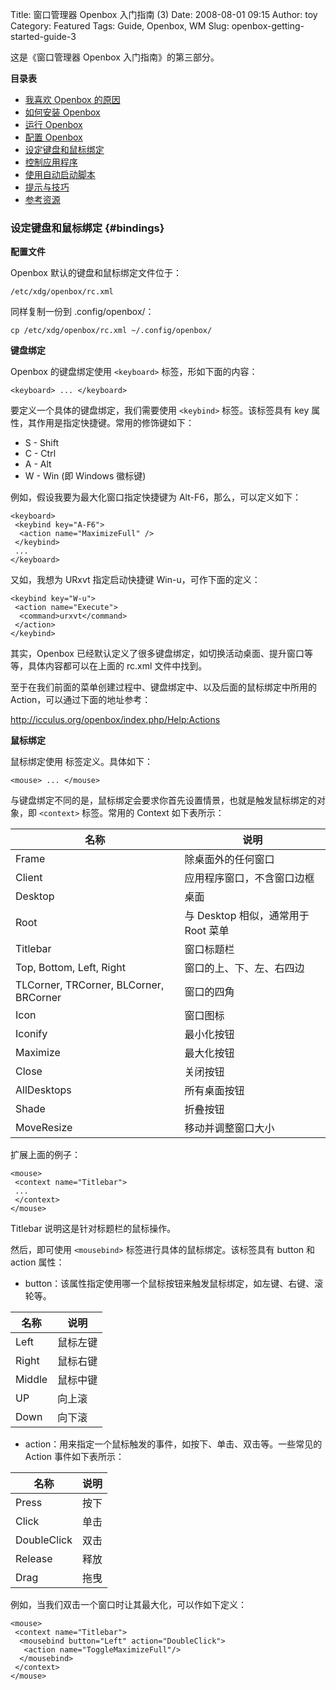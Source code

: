 Title: 窗口管理器 Openbox 入门指南 (3)
Date: 2008-08-01 09:15
Author: toy
Category: Featured
Tags: Guide, Openbox, WM
Slug: openbox-getting-started-guide-3

这是《窗口管理器 Openbox 入门指南》的第三部分。

<!-- PELICAN_END_SUMMARY --> 

**目录表**

-   [我喜欢 Openbox 的原因](http://linuxtoy.org/archives/openbox-getting-started-guide.html#reasons)
-   [如何安装 Openbox](http://linuxtoy.org/archives/openbox-getting-started-guide.html#installation)
-   [运行 Openbox](http://linuxtoy.org/archives/openbox-getting-started-guide.html#running)
-   [配置 Openbox](http://linuxtoy.org/archives/openbox-getting-started-guide-2.html#configuration)
-   [设定键盘和鼠标绑定](http://linuxtoy.org/archives/openbox-getting-started-guide-3.html#bindings)
-   [控制应用程序](http://linuxtoy.org/archives/openbox-getting-started-guide-4.html#applications)
-   [使用自动启动脚本](http://linuxtoy.org/archives/openbox-getting-started-guide-5.html#autostart)
-   [提示与技巧](http://linuxtoy.org/archives/openbox-getting-started-guide-5.html#tips)
-   [参考资源](http://linuxtoy.org/archives/openbox-getting-started-guide-5.html#ref)

### 设定键盘和鼠标绑定 {#bindings}

**配置文件**

Openbox 默认的键盘和鼠标绑定文件位于：

    /etc/xdg/openbox/rc.xml

同样复制一份到 .config/openbox/：

    cp /etc/xdg/openbox/rc.xml ~/.config/openbox/

**键盘绑定**

Openbox 的键盘绑定使用 `<keyboard>` 标签，形如下面的内容：  

    <keyboard> ... </keyboard>

要定义一个具体的键盘绑定，我们需要使用 `<keybind>` 标签。该标签具有 key 属性，其作用是指定快捷键。常用的修饰键如下：

-   S - Shift
-   C - Ctrl
-   A - Alt
-   W - Win (即 Windows 徽标键)

例如，假设我要为最大化窗口指定快捷键为 Alt-F6，那么，可以定义如下：

    <keyboard>
     <keybind key="A-F6">
      <action name="MaximizeFull" />
     </keybind>
     ...
    </keyboard>

又如，我想为 URxvt 指定启动快捷键 Win-u，可作下面的定义：

    <keybind key="W-u">
     <action name="Execute">
      <command>urxvt</command>
     </action>
    </keybind>

其实，Openbox 已经默认定义了很多键盘绑定，如切换活动桌面、提升窗口等等，具体内容都可以在上面的 rc.xml 文件中找到。

至于在我们前面的菜单创建过程中、键盘绑定中、以及后面的鼠标绑定中所用的 Action，可以通过下面的地址参考：

<http://icculus.org/openbox/index.php/Help:Actions>

**鼠标绑定**

鼠标绑定使用 <mouse> 标签定义。具体如下：  

    <mouse> ... </mouse>

与键盘绑定不同的是，鼠标绑定会要求你首先设置情景，也就是触发鼠标绑定的对象，即 `<context>` 标签。常用的 Context 如下表所示：

名称                                   | 说明
-------------------------------------- | -----------------------------------
Frame                                  | 除桌面外的任何窗口
Client                                 | 应用程序窗口，不含窗口边框
Desktop                                | 桌面
Root                                   | 与 Desktop 相似，通常用于 Root 菜单
Titlebar                               | 窗口标题栏
Top, Bottom, Left, Right               | 窗口的上、下、左、右四边
TLCorner, TRCorner, BLCorner, BRCorner | 窗口的四角
Icon                                   | 窗口图标
Iconify                                | 最小化按钮
Maximize                               | 最大化按钮
Close                                  | 关闭按钮
AllDesktops                            | 所有桌面按钮
Shade                                  | 折叠按钮
MoveResize                             | 移动并调整窗口大小

扩展上面的例子：

    <mouse>
     <context name="Titlebar">
     ...
     </context>
    </mouse>

Titlebar 说明这是针对标题栏的鼠标操作。

然后，即可使用 `<mousebind>` 标签进行具体的鼠标绑定。该标签具有 button 和 action 属性：

-   button：该属性指定使用哪一个鼠标按钮来触发鼠标绑定，如左键、右键、滚轮等。  

名称     | 说明
-------- | --------
Left     | 鼠标左键
Right    | 鼠标右键
Middle   | 鼠标中键
UP       | 向上滚
Down     | 向下滚

-   action：用来指定一个鼠标触发的事件，如按下、单击、双击等。一些常见的 Action 事件如下表所示：  

名称          | 说明
------------- | ----
Press         | 按下
Click         | 单击
DoubleClick   | 双击
Release       | 释放
Drag          | 拖曳

例如，当我们双击一个窗口时让其最大化，可以作如下定义：

    <mouse>
     <context name="Titlebar">
      <mousebind button="Left" action="DoubleClick">
       <action name="ToggleMaximizeFull"/>
      </mousebind>
     </context>
    </mouse>
